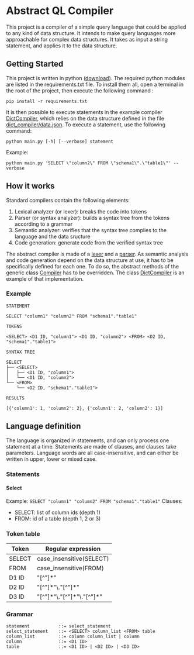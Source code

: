 # Abstract QL Compiler  

This project is a compiler of a simple query language that could be applied to
any kind of data structure. It intends to make query languages more 
approachable for complex data structures. It takes as input a string statement, 
and applies it to the data structure.

## Getting Started

This project is written in python ([download](https://www.python.org/downloads/)). 
The required python modules are listed in the requirements.txt file. 
To install them all, open a terminal in the root of the project, 
then execute the following command :
```
pip install -r requirements.txt
```
It is then possible to execute statements in the example compiler 
[DictCompiler](dict_compiler/compiler.py), which relies on the data structure 
defined in the file [dict_compiler/data.json](dict_compiler/data.json). 
To execute a statement, use the following command:
```
python main.py [-h] [--verbose] statement
```
Example:
```
python main.py 'SELECT \"column2\" FROM \"schema1\".\"table1\"' --verbose
```

## How it works   

Standard compilers contain the following elements:
1. Lexical analyzer (or lexer): breaks the code into tokens
2. Parser (or syntax analyzer): builds a syntax tree from the tokens according to a grammar
3. Semantic analyzer: verifies that the syntax tree complies to the language and the data sructure
4. Code generation: generate code from the verified syntax tree

The abstract compiler is made of a [lexer](abstract_compiler/lexer.py) and a 
[parser](abstract_compiler/parser.py). As semantic analysis and code generation
depend on the data structure at use, it has to be specifically defined for each
one. To do so, the abstract methods of the generic class 
[Compiler](abstract_compiler/compiler.py) has to be overridden. The class 
[DictCompiler](dict_compiler/compiler.py) is an example of that implementation.

### Example
```
STATEMENT

SELECT "column1" "column2" FROM "schema1"."table1"

TOKENS

<SELECT> <D1 ID, "column1"> <D1 ID, "column2"> <FROM> <D2 ID, "schema1"."table1">

SYNTAX TREE

SELECT
├── <SELECT>
│   ├── <D1 ID, "column1">
│   └── <D1 ID, "column2">
└── <FROM>
    └── <D2 ID, "schema1"."table1">

RESULTS

[{'column1': 1, 'column2': 2}, {'column1': 2, 'column2': 1}]
```

## Language definition

The language is organized in statements, and can only process one statement 
at a time. Statements are made of clauses, and clauses take parameters. 
Language words are all case-insensitive, and can either be written in upper,
lower or mixed case.

### Statements
#### Select

Example: `SELECT "column1" "column2" FROM "schema1"."table1"`
Clauses:
- SELECT: list of column ids (depth 1)
- FROM: id of a table (depth 1, 2 or 3)

### Token table

| Token  | Regular expression             |
|--------|--------------------------------|
| SELECT | case_insensitive(SELECT)       |
| FROM   | case_insensitive(FROM)         |
| D1 ID  | "[^"]\*"                       |
| D2 ID  | "[^"]\*"\\."[^"]\*"            |
| D3 ID  | "[^"]\*"\\."[^"]\*"\\."[^"]\*" |

### Grammar
```
statement           ::= select_statement
select_statement    ::= <SELECT> column_list <FROM> table 
column_list         ::= column column_list | column
column              ::= <D1 ID>
table               ::= <D1 ID> | <D2 ID> | <D3 ID>
```

